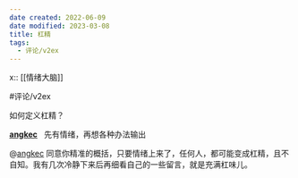 ```yaml
---
date created: 2022-06-09
date modified: 2023-03-08
title: 杠精
tags:
  - 评论/v2ex
---
```


x:: [[情绪大脑]]

#评论/v2ex

如何定义杠精？

**[angkec](https://www.v2ex.com/member/angkec)**   先有情绪，再想各种办法输出

@[angkec](https://www.v2ex.com/member/angkec) 同意你精准的概括，只要情绪上来了，任何人，都可能变成杠精，且不自知。我有几次冷静下来后再细看自己的一些留言，就是充满杠味儿。
